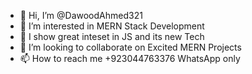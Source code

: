 - 👋 Hi, I’m @DawoodAhmed321
- 👀 I’m interested in MERN Stack Development
- 🤖 I show great inteset in JS and its new Tech 
- 💞️ I’m looking to collaborate on Excited MERN Projects
- 📫 How to reach me +923044763376 WhatsApp only

<!---
DawoodAhmed321/DawoodAhmed321 is a ✨ special ✨ repository because its `README.md` (this file) appears on your GitHub profile.
You can click the Preview link to take a look at your changes.
--->
